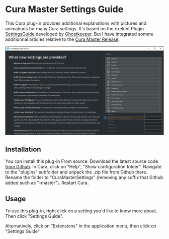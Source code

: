 # Cura Master Settings Guide

This Cura plug-in provides additional explanations with pictures and animations for many Cura settings. It's based on the exelent Plugin [SettingsGuide](https://github.com/Ghostkeeper/SettingsGuide#readme) developed by [Ghostkeeper](https://github.com/Ghostkeeper). But I have integrated somme additionnal articles relative to the [Cura Master Release](https://github.com/smartavionics/Cura/tree/mb-master).

![Example](example.png)

## Installation

You can install this plug-in From source: Download the latest source code [from Github](https://github.com/5axes/CuraMasterSettings/archive/master.zip). In Cura, click on "Help", "Show configuration folder". Navigate to the "plugins" subfolder and unpack the .zip file from Github there. Rename the folder to "CuraMasterSettings" (removing any suffix that Github added such as "-master").  Restart Cura.
 
## Usage

To use this plug-in, right click on a setting you'd like to know more about. Then click "Settings Guide".

Alternatively, click on "Extensions" in the application menu, then click on "Settings Guide"



